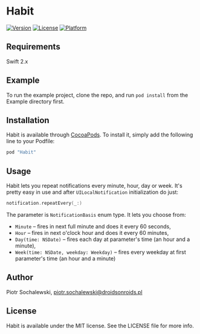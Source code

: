 # Habit

[![Version](https://img.shields.io/cocoapods/v/Habit.svg?style=flat)](http://cocoapods.org/pods/Habit)
[![License](https://img.shields.io/cocoapods/l/Habit.svg?style=flat)](http://cocoapods.org/pods/Habit)
[![Platform](https://img.shields.io/cocoapods/p/Habit.svg?style=flat)](http://cocoapods.org/pods/Habit)

## Requirements

Swift 2.x

## Example

To run the example project, clone the repo, and run `pod install` from the Example directory first.

## Installation

Habit is available through [CocoaPods](http://cocoapods.org). To install
it, simply add the following line to your Podfile:

```ruby
pod "Habit"
```

## Usage

Habit lets you repeat notifications every minute, hour, day or week. It's pretty easy in use and after `UILocalNotification` initialization do just:
```swift
notification.repeatEvery(_:)
```

The parameter is `NotificationBasis` enum type. It lets you choose from:
* `Minute` – fires in next full minute and does it every 60 seconds,
* `Hour` – fires in next o'clock hour and does it every 60 minutes,
* `Day(time: NSDate)` – fires each day at parameter's time (an hour and a minute),
* `Week(time: NSDate, weekday: Weekday)` – fires every weekday at first parameter's time (an hour and a minute)

## Author

Piotr Sochalewski, piotr.sochalewski@droidsonroids.pl

## License

Habit is available under the MIT license. See the LICENSE file for more info.
